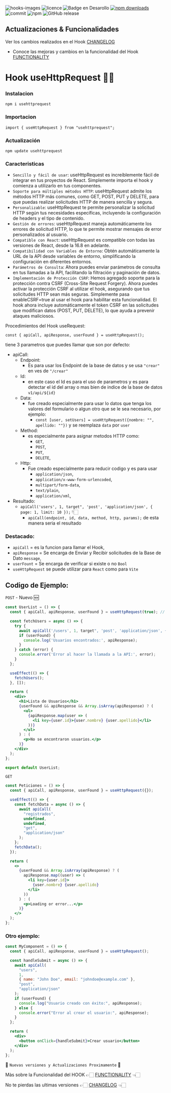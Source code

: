![hooks-images](https://github.com/user-attachments/assets/39266a60-7e6d-4d10-a46b-3d1dc6d3a3e5)
![licence](https://img.shields.io/github/license/GianfrancoD/useRequest)
![Badge en Desarollo](https://img.shields.io/badge/Status-En%20Desarrollo-green)
[![npm downloads](https://img.shields.io/npm/dt/usehttprequest.svg)](https://www.npmjs.com/package/usehttprequest)
![commit](https://img.shields.io/github/commits-since/GianfrancoD/useRequest/1.0.3)
![npm](https://img.shields.io/npm/v/usehttprequest)
![GitHub release](https://img.shields.io/github/release/GianfrancoD/usehttprequest)

## Actualizaciones & Funcionalidades

Ver los cambios realizados en el Hook [CHANGELOG](./CHANGELOG.md)

- Conoce las mejoras y cambios en la funcionalidad del Hook [FUNCTIONALITY](FUNCTIONALITY.md)

# Hook useHttpRequest ✍🏻

### Instalacion

```
npm i usehttprequest
```

### Importacion

```
import { useHttpRequest } from "usehttprequest";
```

### Actualización

```
npm update usehttprequest
```

### Caracteristicas

- `Sencillo y fácil de usar`: useHttpRequest es increíblemente fácil de integrar en tus proyectos de React. Simplemente importa el hook y comienza a utilizarlo en tus componentes.
- `Soporte para múltiples métodos HTTP`: useHttpRequest admite los métodos HTTP más comunes, como GET, POST, PUT y DELETE, para que puedas realizar solicitudes HTTP de manera sencilla y segura.
- `Personalizable`: useHttpRequest te permite personalizar la solicitud HTTP según tus necesidades específicas, incluyendo la configuración de headers y el tipo de contenido.
- `Gestión de errores`: useHttpRequest maneja automáticamente los errores de solicitud HTTP, lo que te permite mostrar mensajes de error personalizados al usuario.
- `Compatible con React`: useHttpRequest es compatible con todas las versiones de React, desde la 16.8 en adelante.
- `Compatibilidad con Variables de Entorno`: Obtén automáticamente la URL de la API desde variables de entorno, simplificando la configuración en diferentes entornos.
- `Parámetros de Consulta`: Ahora puedes enviar parámetros de consulta en tus llamadas a la API, facilitando la filtración y paginación de datos.
- `Implementación de Protección CSRF`: Hemos agregado soporte para la protección contra CSRF (Cross-Site Request Forgery). Ahora puedes activar la protección CSRF al utilizar el hook, asegurando que tus solicitudes HTTP sean más seguras. Simplemente pasa enableCSRF=true al usar el hook para habilitar esta funcionalidad. El hook ahora incluye automáticamente el token CSRF en las solicitudes que modifican datos (POST, PUT, DELETE), lo que ayuda a prevenir ataques maliciosos.

Procedimientos del Hook useRequest:

`const { apiCall, apiResponse, userFound } = useHttpRequest();`

tiene 3 parametros que puedes llamar que son por defecto:

- apiCall:
  - Endpoint:
    - Es para usar los Endpoint de la base de datos y se usa `"crear"` en ves de `"/crear"`
  - Id:
    - en este caso el Id es para el uso de parametros y es para detectar el id del array o mas bien de indice de la base de datos `v1/api/${id}`
  - Data:
    - fue creado especialmente para usar lo datos que tenga los valores del formulario o algun otro que se le sea necesario, por ejemplo:
      - `const [user, setUsers] = useHttpRequest({nombre: "", apellido: ""})` y se reemplaza `data` por `user`
  - Method:
    - es especialmente para asignar metodos HTTP como:
      - `GET`,
      - `POST`,
      - `PUT`,
      - `DELETE`,
  - Http:
    - Fue creado especialmente para reducir codigo y es para usar
      - `application/json`,
      - `application/x-www-form-urlencoded`,
      - `multipart/form-data`,
      - `text/plain`,
      - `application/xml`,
- Resultado:
  - `apiCall('users', 1, target", 'post', 'application/json', { page: 1, limit: 10 });` 👇🏻
    - `apiCall(endpoint, id, data, method, http, params);` de esta manera seria el resultado

### Destacado:

- `apiCall` = es la funcion para llamar el Hook,
- `apiResponse` = Se encarga de Enviar y Recibir solicitudes de la Base de Dato `message`,
- `userFount` = Se encarga de verificar si existe o no `Bool`
- `useHttpRequest` se puede utilizar para `React` como para `Vite`

## Codigo de Ejemplo:

`POST` - Nuevo 🆕

```jsx
const UserList = () => {
  const { apiCall, apiResponse, userFound } = useHttpRequest(true); // al cambiarlo de false que es por defecto a true se activara automaticamente la proteccion CSRF

  const fetchUsers = async () => {
    try {
      await apiCall('/users', 1, target", 'post', 'application/json', { page: 1, limit: 10 });
      if (userFound) {
        console.log('Usuarios encontrados:', apiResponse);
      }
    } catch (error) {
      console.error('Error al hacer la llamada a la API:', error);
    }
  };

  useEffect(() => {
    fetchUsers();
  }, []);

  return (
    <div>
      <h1>Lista de Usuarios</h1>
      {userFound && apiResponse && Array.isArray(apiResponse) ? (
        <ul>
          {apiResponse.map(user => (
            <li key={user.id}>{user.nombre} {user.apellido}</li>
          ))}
        </ul>
      ) : (
        <p>No se encontraron usuarios.</p>
      )}
    </div>
  );
};

export default UserList;
```

`GET`

```jsx
const Peticiones = () => {
  const { apiCall, apiResponse, userFound } = useHttpRequest({});

  useEffect(() => {
    const fetchData = async () => {
      await apiCall(
        "registrados",
        undefined,
        undefined,
        "get",
        "application/json"
      );
    };
    fetchData();
  });

  return (
    <>
      {userFound && Array.isArray(apiResponse) ? (
        apiResponse.map((user) => (
          <li key={user.id}>
            {user.nombre} {user.apellido}
          </li>
        ))
      ) : (
        <p>Loading or error...</p>
      )}
    </>
  );
};
```

### Otro ejemplo:

```jsx
const MyComponent = () => {
  const { apiCall, apiResponse, userFound } = useHttpRequest();

  const handleSubmit = async () => {
    await apiCall(
      "users",
      1,
      { name: "John Doe", email: "johndoe@example.com" },
      "post",
      "application/json"
    );
    if (userFound) {
      console.log("Usuario creado con éxito:", apiResponse);
    } else {
      console.error("Error al crear el usuario:", apiResponse);
    }
  };

  return (
    <div>
      <button onClick={handleSubmit}>Crear usuario</button>
    </div>
  );
};
```

🚨 `Nuevas versiones y Actualizaciones Proximamente` 🚨

Màs sobre la Funcionalidad del HOOK 👉🏻 [FUNCTIONALITY](FUNCTIONALITY.md) 👈🏻

No te pierdas las ultimas versiones 👉🏻 [CHANGELOG](./CHANGELOG.md) 👈🏻
